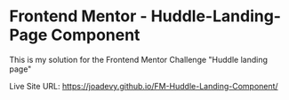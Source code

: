 # Frontend Mentor - Huddle-Landing-Page Component
This is my solution for the Frontend Mentor Challenge "Huddle landing page"

Live Site URL: https://joadevy.github.io/FM-Huddle-Landing-Component/
